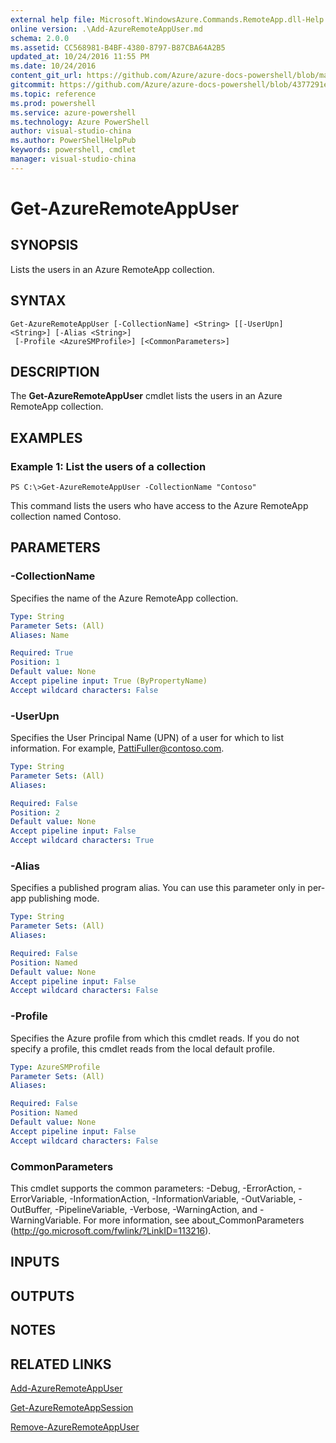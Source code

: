 ```yaml
---
external help file: Microsoft.WindowsAzure.Commands.RemoteApp.dll-Help.xml
online version: .\Add-AzureRemoteAppUser.md
schema: 2.0.0
ms.assetid: CC568981-B4BF-4380-8797-B87CBA64A2B5
updated_at: 10/24/2016 11:55 PM
ms.date: 10/24/2016
content_git_url: https://github.com/Azure/azure-docs-powershell/blob/master/azureps-cmdlets-docs/ServiceManagement/Azure.RemoteApp/v2.1.0/Get-AzureRemoteAppUser.md
gitcommit: https://github.com/Azure/azure-docs-powershell/blob/4377291ee360e58e2c1c5d644155daf6a0279055/azureps-cmdlets-docs/ServiceManagement/Azure.RemoteApp/v2.1.0/Get-AzureRemoteAppUser.md
ms.topic: reference
ms.prod: powershell
ms.service: azure-powershell
ms.technology: Azure PowerShell
author: visual-studio-china
ms.author: PowerShellHelpPub
keywords: powershell, cmdlet
manager: visual-studio-china
---
```


# Get-AzureRemoteAppUser

## SYNOPSIS
Lists the users in an Azure RemoteApp collection.

## SYNTAX

```
Get-AzureRemoteAppUser [-CollectionName] <String> [[-UserUpn] <String>] [-Alias <String>]
 [-Profile <AzureSMProfile>] [<CommonParameters>]
```

## DESCRIPTION
The **Get-AzureRemoteAppUser** cmdlet lists the users in an Azure RemoteApp collection.

## EXAMPLES

### Example 1: List the users of a collection
```
PS C:\>Get-AzureRemoteAppUser -CollectionName "Contoso"
```

This command lists the users who have access to the Azure RemoteApp collection named Contoso.

## PARAMETERS

### -CollectionName
Specifies the name of the Azure RemoteApp collection.

```yaml
Type: String
Parameter Sets: (All)
Aliases: Name

Required: True
Position: 1
Default value: None
Accept pipeline input: True (ByPropertyName)
Accept wildcard characters: False
```

### -UserUpn
Specifies the User Principal Name (UPN) of a user for which to list information.
For example, PattiFuller@contoso.com.

```yaml
Type: String
Parameter Sets: (All)
Aliases: 

Required: False
Position: 2
Default value: None
Accept pipeline input: False
Accept wildcard characters: True
```

### -Alias
Specifies a published program alias.
You can use this parameter only in per-app publishing mode.

```yaml
Type: String
Parameter Sets: (All)
Aliases: 

Required: False
Position: Named
Default value: None
Accept pipeline input: False
Accept wildcard characters: False
```

### -Profile
Specifies the Azure profile from which this cmdlet reads.
If you do not specify a profile, this cmdlet reads from the local default profile.

```yaml
Type: AzureSMProfile
Parameter Sets: (All)
Aliases: 

Required: False
Position: Named
Default value: None
Accept pipeline input: False
Accept wildcard characters: False
```

### CommonParameters
This cmdlet supports the common parameters: -Debug, -ErrorAction, -ErrorVariable, -InformationAction, -InformationVariable, -OutVariable, -OutBuffer, -PipelineVariable, -Verbose, -WarningAction, and -WarningVariable. For more information, see about_CommonParameters (http://go.microsoft.com/fwlink/?LinkID=113216).

## INPUTS

## OUTPUTS

## NOTES

## RELATED LINKS

[Add-AzureRemoteAppUser](./Add-AzureRemoteAppUser.md)

[Get-AzureRemoteAppSession](./Get-AzureRemoteAppSession.md)

[Remove-AzureRemoteAppUser](./Remove-AzureRemoteAppUser.md)



